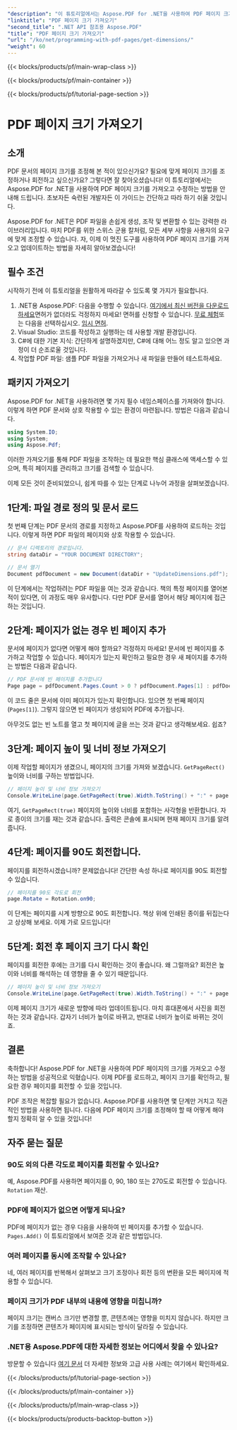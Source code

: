 ```yaml
---
"description": "이 튜토리얼에서는 Aspose.PDF for .NET을 사용하여 PDF 페이지 크기를 가져오고 조작하는 방법을 설명합니다. 자세한 단계를 통해 과정을 안내해 드립니다."
"linktitle": "PDF 페이지 크기 가져오기"
"second_title": ".NET API 참조용 Aspose.PDF"
"title": "PDF 페이지 크기 가져오기"
"url": "/ko/net/programming-with-pdf-pages/get-dimensions/"
"weight": 60
---
```


{{< blocks/products/pf/main-wrap-class >}}

{{< blocks/products/pf/main-container >}}

{{< blocks/products/pf/tutorial-page-section >}}

# PDF 페이지 크기 가져오기

## 소개

PDF 문서의 페이지 크기를 조정해 본 적이 있으신가요? 필요에 맞게 페이지 크기를 조정하거나 회전하고 싶으신가요? 그렇다면 잘 찾아오셨습니다! 이 튜토리얼에서는 Aspose.PDF for .NET을 사용하여 PDF 페이지 크기를 가져오고 수정하는 방법을 안내해 드립니다. 초보자든 숙련된 개발자든 이 가이드는 간단하고 따라 하기 쉬울 것입니다.

Aspose.PDF for .NET은 PDF 파일을 손쉽게 생성, 조작 및 변환할 수 있는 강력한 라이브러리입니다. 마치 PDF를 위한 스위스 군용 칼처럼, 모든 세부 사항을 사용자의 요구에 맞게 조정할 수 있습니다. 자, 이제 이 멋진 도구를 사용하여 PDF 페이지 크기를 가져오고 업데이트하는 방법을 자세히 알아보겠습니다!

## 필수 조건

시작하기 전에 이 튜토리얼을 원활하게 따라갈 수 있도록 몇 가지가 필요합니다.

1. .NET용 Aspose.PDF: 다음을 수행할 수 있습니다. [여기에서 최신 버전을 다운로드하세요](https://releases.aspose.com/pdf/net/)면허가 없더라도 걱정하지 마세요! 면허를 신청할 수 있습니다. [무료 체험](https://releases.aspose.com/)또는 다음을 선택하십시오. [임시 면허](https://purchase.aspose.com/temporary-license/).
2. Visual Studio: 코드를 작성하고 실행하는 데 사용할 개발 환경입니다.
3. C#에 대한 기본 지식: 간단하게 설명하겠지만, C#에 대해 어느 정도 알고 있으면 과정이 더 순조로울 것입니다.
4. 작업할 PDF 파일: 샘플 PDF 파일을 가져오거나 새 파일을 만들어 테스트하세요.

## 패키지 가져오기

Aspose.PDF for .NET을 사용하려면 몇 가지 필수 네임스페이스를 가져와야 합니다. 이렇게 하면 PDF 문서와 상호 작용할 수 있는 환경이 마련됩니다. 방법은 다음과 같습니다.

```csharp
using System.IO;
using System;
using Aspose.Pdf;
```

이러한 가져오기를 통해 PDF 파일을 조작하는 데 필요한 핵심 클래스에 액세스할 수 있으며, 특히 페이지를 관리하고 크기를 검색할 수 있습니다.

이제 모든 것이 준비되었으니, 쉽게 따를 수 있는 단계로 나누어 과정을 살펴보겠습니다.

## 1단계: 파일 경로 정의 및 문서 로드

첫 번째 단계는 PDF 문서의 경로를 지정하고 Aspose.PDF를 사용하여 로드하는 것입니다. 이렇게 하면 PDF 파일의 페이지와 상호 작용할 수 있습니다.

```csharp
// 문서 디렉토리의 경로입니다.
string dataDir = "YOUR DOCUMENT DIRECTORY";

// 문서 열기
Document pdfDocument = new Document(dataDir + "UpdateDimensions.pdf");
```

이 단계에서는 작업하려는 PDF 파일을 여는 것과 같습니다. 책의 특정 페이지를 열어본 적이 있다면, 이 과정도 매우 유사합니다. 다만 PDF 문서를 열어서 해당 페이지에 접근하는 것입니다.

## 2단계: 페이지가 없는 경우 빈 페이지 추가

문서에 페이지가 없다면 어떻게 해야 할까요? 걱정하지 마세요! 문서에 빈 페이지를 추가하고 작업할 수 있습니다. 페이지가 있는지 확인하고 필요한 경우 새 페이지를 추가하는 방법은 다음과 같습니다.

```csharp
// PDF 문서에 빈 페이지를 추가합니다
Page page = pdfDocument.Pages.Count > 0 ? pdfDocument.Pages[1] : pdfDocument.Pages.Add();
```

이 코드 줄은 문서에 이미 페이지가 있는지 확인합니다. 있으면 첫 번째 페이지(`Pages[1]`). 그렇지 않으면 빈 페이지가 생성되어 PDF에 추가됩니다.

아무것도 없는 빈 노트를 열고 첫 페이지에 글을 쓰는 것과 같다고 생각해보세요. 쉽죠?

## 3단계: 페이지 높이 및 너비 정보 가져오기

이제 작업할 페이지가 생겼으니, 페이지의 크기를 가져와 보겠습니다. `GetPageRect()` 높이와 너비를 구하는 방법입니다.

```csharp
// 페이지 높이 및 너비 정보 가져오기
Console.WriteLine(page.GetPageRect(true).Width.ToString() + ":" + page.GetPageRect(true).Height.ToString());
```

여기, `GetPageRect(true)` 페이지의 높이와 너비를 포함하는 사각형을 반환합니다. 자로 종이의 크기를 재는 것과 같습니다. 출력은 콘솔에 표시되며 현재 페이지 크기를 알려줍니다.

## 4단계: 페이지를 90도 회전합니다.

페이지를 회전하시겠습니까? 문제없습니다! 간단한 속성 하나로 페이지를 90도 회전할 수 있습니다.

```csharp
// 페이지를 90도 각도로 회전
page.Rotate = Rotation.on90;
```

이 단계는 페이지를 시계 방향으로 90도 회전합니다. 책상 위에 인쇄된 종이를 뒤집는다고 상상해 보세요. 이제 가로 모드입니다!

## 5단계: 회전 후 페이지 크기 다시 확인

페이지를 회전한 후에는 크기를 다시 확인하는 것이 좋습니다. 왜 그럴까요? 회전은 높이와 너비를 해석하는 데 영향을 줄 수 있기 때문입니다.

```csharp
// 페이지 높이 및 너비 정보 가져오기
Console.WriteLine(page.GetPageRect(true).Width.ToString() + ":" + page.GetPageRect(true).Height.ToString());
```

이제 페이지 크기가 새로운 방향에 따라 업데이트됩니다. 마치 휴대폰에서 사진을 회전하는 것과 같습니다. 갑자기 너비가 높이로 바뀌고, 반대로 너비가 높이로 바뀌는 것이죠.


## 결론

축하합니다! Aspose.PDF for .NET을 사용하여 PDF 페이지의 크기를 가져오고 수정하는 방법을 성공적으로 익혔습니다. 이제 PDF를 로드하고, 페이지 크기를 확인하고, 필요한 경우 페이지를 회전할 수 있을 것입니다.

PDF 조작은 복잡할 필요가 없습니다. Aspose.PDF를 사용하면 몇 단계만 거치고 직관적인 방법을 사용하면 됩니다. 다음에 PDF 페이지 크기를 조정해야 할 때 어떻게 해야 할지 정확히 알 수 있을 것입니다!

## 자주 묻는 질문

### 90도 외의 다른 각도로 페이지를 회전할 수 있나요?
예, Aspose.PDF를 사용하면 페이지를 0, 90, 180 또는 270도로 회전할 수 있습니다. `Rotation` 재산.

### PDF에 페이지가 없으면 어떻게 되나요?
PDF에 페이지가 없는 경우 다음을 사용하여 빈 페이지를 추가할 수 있습니다. `Pages.Add()` 이 튜토리얼에서 보여준 것과 같은 방법입니다.

### 여러 페이지를 동시에 조작할 수 있나요?
네, 여러 페이지를 반복해서 살펴보고 크기 조정이나 회전 등의 변환을 모든 페이지에 적용할 수 있습니다.

### 페이지 크기가 PDF 내부의 내용에 영향을 미칩니까?
페이지 크기는 캔버스 크기만 변경할 뿐, 콘텐츠에는 영향을 미치지 않습니다. 하지만 크기를 조정하면 콘텐츠가 페이지에 표시되는 방식이 달라질 수 있습니다.

### .NET용 Aspose.PDF에 대한 자세한 정보는 어디에서 찾을 수 있나요?
방문할 수 있습니다 [여기 문서](https://reference.aspose.com/pdf/net/) 더 자세한 정보와 고급 사용 사례는 여기에서 확인하세요.

{{< /blocks/products/pf/tutorial-page-section >}}

{{< /blocks/products/pf/main-container >}}

{{< /blocks/products/pf/main-wrap-class >}}

{{< blocks/products/products-backtop-button >}}